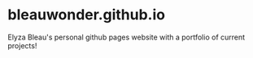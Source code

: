 # bleauwonder.github.io
Elyza Bleau's personal github pages website with a portfolio of current projects!
